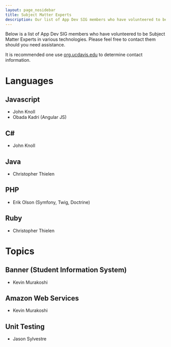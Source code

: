 ```yaml
---
layout: page_nosidebar
title: Subject Matter Experts
description: Our list of App Dev SIG members who have volunteered to be Subject Matter Experts in various technologies. Please feel free to contact them should you need assistance.
---
```


Below is a list of App Dev SIG members who have volunteered to be Subject Matter Experts in various technologies. Please feel free to contact them should you need assistance.

It is recommended one use [org.ucdavis.edu](http://org.ucdavis.edu) to determine contact information.

# Languages

## Javascript

- John Knoll
- Obada Kadri (Angular JS)

## C\#

- John Knoll

## Java

- Christopher Thielen

## PHP

- Erik Olson (Symfony, Twig, Doctrine)

## Ruby

- Christopher Thielen

# Topics

## Banner (Student Information System)

- Kevin Murakoshi

## Amazon Web Services

- Kevin Murakoshi

## Unit Testing

- Jason Sylvestre
